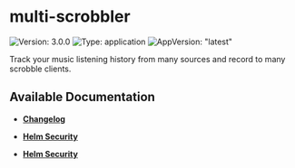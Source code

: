 # multi-scrobbler

![Version: 3.0.0](https://img.shields.io/badge/Version-3.0.0-informational?style=flat-square) ![Type: application](https://img.shields.io/badge/Type-application-informational?style=flat-square) ![AppVersion: "latest"](https://img.shields.io/badge/AppVersion-"latest"-informational?style=flat-square)

Track your music listening history from many sources and record to many scrobble clients.

## Available Documentation

- [**Changelog**](CHANGELOG)

- [**Helm Security**](container-security)

- [**Helm Security**](helm-security)

